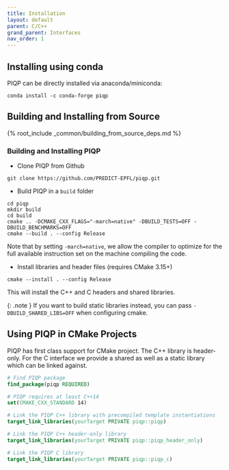 ```yaml
---
title: Installation 
layout: default
parent: C/C++
grand_parent: Interfaces
nav_order: 1
---
```


## Installing using conda

PIQP can be directly installed via anaconda/miniconda:

```shell
conda install -c conda-forge piqp
```

## Building and Installing from Source

{% root_include _common/building_from_source_deps.md %}

### Building and Installing PIQP

* Clone PIQP from Github
```shell
git clone https://github.com/PREDICT-EPFL/piqp.git
```
* Build PIQP in a `build` folder
```shell
cd piqp
mkdir build
cd build
cmake .. -DCMAKE_CXX_FLAGS="-march=native" -DBUILD_TESTS=OFF -DBUILD_BENCHMARKS=OFF
cmake --build . --config Release
```
Note that by setting `-march=native`, we allow the compiler to optimize for the full available instruction set on the machine compiling the code.
* Install libraries and header files (requires CMake 3.15+)
```shell
cmake --install . --config Release
```
This will install the C++ and C headers and shared libraries.

{: .note }
If you want to build static libraries instead, you can pass `-DBUILD_SHARED_LIBS=OFF` when configuring cmake.

## Using PIQP in CMake Projects

PIQP has first class support for CMake project. The C++ library is header-only. For the C interface we provide a shared as well as a static library which can be linked against.

```cmake
# Find PIQP package
find_package(piqp REQUIRED)

# PIQP requires at least C++14
set(CMAKE_CXX_STANDARD 14)

# Link the PIQP C++ library with precompiled template instantiations
target_link_libraries(yourTarget PRIVATE piqp::piqp)

# Link the PIQP C++ header-only library
target_link_libraries(yourTarget PRIVATE piqp::piqp_header_only)

# Link the PIQP C library
target_link_libraries(yourTarget PRIVATE piqp::piqp_c)
```
